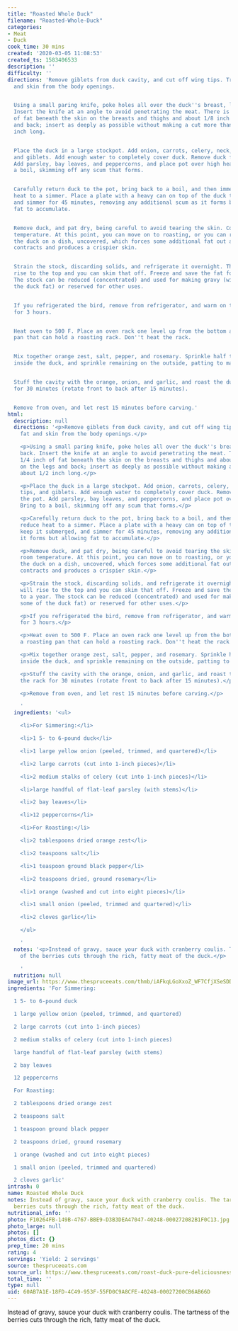 ```yaml
---
title: "Roasted Whole Duck"
filename: "Roasted-Whole-Duck"
categories:
- Meat
- Duck
cook_time: 30 mins
created: '2020-03-05 11:08:53'
created_ts: 1583406533
description: ''
difficulty: ''
directions: 'Remove giblets from duck cavity, and cut off wing tips. Trim excess fat
  and skin from the body openings.


  Using a small paring knife, poke holes all over the duck''s breast, legs, and back.
  Insert the knife at an angle to avoid penetrating the meat. There is about 1/4 inch
  of fat beneath the skin on the breasts and thighs and about 1/8 inch on the legs
  and back; insert as deeply as possible without making a cut more than about 1/2
  inch long.


  Place the duck in a large stockpot. Add onion, carrots, celery, neck, wing tips,
  and giblets. Add enough water to completely cover duck. Remove duck from the pot.
  Add parsley, bay leaves, and peppercorns, and place pot over high heat. Bring to
  a boil, skimming off any scum that forms.


  Carefully return duck to the pot, bring back to a boil, and then immediately reduce
  heat to a simmer. Place a plate with a heavy can on top of the duck to keep it submerged,
  and simmer for 45 minutes, removing any additional scum as it forms but allowing
  fat to accumulate.


  Remove duck, and pat dry, being careful to avoid tearing the skin. Cool to room
  temperature. At this point, you can move on to roasting, or you can refrigerate
  the duck on a dish, uncovered, which forces some additional fat out as the skin
  contracts and produces a crispier skin.


  Strain the stock, discarding solids, and refrigerate it overnight. The fat will
  rise to the top and you can skim that off. Freeze and save the fat for up to a year.
  The stock can be reduced (concentrated) and used for making gravy (with some of
  the duck fat) or reserved for other uses.


  If you refrigerated the bird, remove from refrigerator, and warm on the counter
  for 3 hours.


  Heat oven to 500 F. Place an oven rack one level up from the bottom and heat a roasting
  pan that can hold a roasting rack. Don''t heat the rack.


  Mix together orange zest, salt, pepper, and rosemary. Sprinkle half the mixture
  inside the duck, and sprinkle remaining on the outside, patting to make it stick.


  Stuff the cavity with the orange, onion, and garlic, and roast the duck on the rack
  for 30 minutes (rotate front to back after 15 minutes).


  Remove from oven, and let rest 15 minutes before carving.'
html:
  description: null
  directions: '<p>Remove giblets from duck cavity, and cut off wing tips. Trim excess
    fat and skin from the body openings.</p>

    <p>Using a small paring knife, poke holes all over the duck''s breast, legs, and
    back. Insert the knife at an angle to avoid penetrating the meat. There is about
    1/4 inch of fat beneath the skin on the breasts and thighs and about 1/8 inch
    on the legs and back; insert as deeply as possible without making a cut more than
    about 1/2 inch long.</p>

    <p>Place the duck in a large stockpot. Add onion, carrots, celery, neck, wing
    tips, and giblets. Add enough water to completely cover duck. Remove duck from
    the pot. Add parsley, bay leaves, and peppercorns, and place pot over high heat.
    Bring to a boil, skimming off any scum that forms.</p>

    <p>Carefully return duck to the pot, bring back to a boil, and then immediately
    reduce heat to a simmer. Place a plate with a heavy can on top of the duck to
    keep it submerged, and simmer for 45 minutes, removing any additional scum as
    it forms but allowing fat to accumulate.</p>

    <p>Remove duck, and pat dry, being careful to avoid tearing the skin. Cool to
    room temperature. At this point, you can move on to roasting, or you can refrigerate
    the duck on a dish, uncovered, which forces some additional fat out as the skin
    contracts and produces a crispier skin.</p>

    <p>Strain the stock, discarding solids, and refrigerate it overnight. The fat
    will rise to the top and you can skim that off. Freeze and save the fat for up
    to a year. The stock can be reduced (concentrated) and used for making gravy (with
    some of the duck fat) or reserved for other uses.</p>

    <p>If you refrigerated the bird, remove from refrigerator, and warm on the counter
    for 3 hours.</p>

    <p>Heat oven to 500 F. Place an oven rack one level up from the bottom and heat
    a roasting pan that can hold a roasting rack. Don''t heat the rack.</p>

    <p>Mix together orange zest, salt, pepper, and rosemary. Sprinkle half the mixture
    inside the duck, and sprinkle remaining on the outside, patting to make it stick.</p>

    <p>Stuff the cavity with the orange, onion, and garlic, and roast the duck on
    the rack for 30 minutes (rotate front to back after 15 minutes).</p>

    <p>Remove from oven, and let rest 15 minutes before carving.</p>

    '
  ingredients: '<ul>

    <li>For Simmering:</li>

    <li>1 5- to 6-pound duck</li>

    <li>1 large yellow onion (peeled, trimmed, and quartered)</li>

    <li>2 large carrots (cut into 1-inch pieces)</li>

    <li>2 medium stalks of celery (cut into 1-inch pieces)</li>

    <li>large handful of flat-leaf parsley (with stems)</li>

    <li>2 bay leaves</li>

    <li>12 peppercorns</li>

    <li>For Roasting:</li>

    <li>2 tablespoons dried orange zest</li>

    <li>2 teaspoons salt</li>

    <li>1 teaspoon ground black pepper</li>

    <li>2 teaspoons dried, ground rosemary</li>

    <li>1 orange (washed and cut into eight pieces)</li>

    <li>1 small onion (peeled, trimmed and quartered)</li>

    <li>2 cloves garlic</li>

    </ul>

    '
  notes: '<p>Instead of gravy, sauce your duck with cranberry coulis. The tartness
    of the berries cuts through the rich, fatty meat of the duck.</p>

    '
  nutrition: null
image_url: https://www.thespruceeats.com/thmb/iAFkqLGoXxoZ_WF7CfjXSeSDDMc=/960x0/filters:no_upscale():max_bytes(150000):strip_icc()/200422407-001-56a1c8bb5f9b58b7d0c2991d.jpg
ingredients: 'For Simmering:

  1 5- to 6-pound duck

  1 large yellow onion (peeled, trimmed, and quartered)

  2 large carrots (cut into 1-inch pieces)

  2 medium stalks of celery (cut into 1-inch pieces)

  large handful of flat-leaf parsley (with stems)

  2 bay leaves

  12 peppercorns

  For Roasting:

  2 tablespoons dried orange zest

  2 teaspoons salt

  1 teaspoon ground black pepper

  2 teaspoons dried, ground rosemary

  1 orange (washed and cut into eight pieces)

  1 small onion (peeled, trimmed and quartered)

  2 cloves garlic'
intrash: 0
name: Roasted Whole Duck
notes: Instead of gravy, sauce your duck with cranberry coulis. The tartness of the
  berries cuts through the rich, fatty meat of the duck.
nutritional_info: ''
photo: F10264FB-149B-4767-BBE9-D3B3DEA47047-40248-000272082B1F0C13.jpg
photo_large: null
photos: []
photos_dict: {}
prep_time: 20 mins
rating: 4
servings: 'Yield: 2 servings'
source: thespruceeats.com
source_url: https://www.thespruceeats.com/roast-duck-pure-deliciousness-913179
total_time: ''
type: null
uid: 60AB7A1E-18FD-4C49-953F-55FD0C9A8CFE-40248-00027200CB6AB66D
---
```

Instead of gravy, sauce your duck with cranberry coulis. The tartness of the berries cuts through the rich, fatty meat of the duck.
